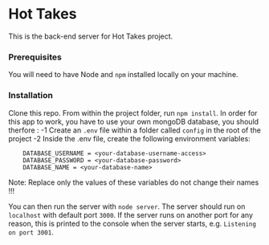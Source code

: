# Hot Takes #

This is the back-end server for Hot Takes project.

### Prerequisites ###

You will need to have Node and `npm` installed locally on your machine.

### Installation ###

Clone this repo. From within the project folder, run `npm install`. 
In order for this app to work, you have to use your own mongoDB database, you should therfore :
    -1  Create an `.env` file within a folder called `config` in the root of the project
    -2  Inside the .env file, create the following environment variables: 

        DATABASE_USERNAME = <your-database-username-access>
        DATABASE_PASSWORD = <your-database-password>
        DATABASE_NAME = <your-database-name>

Note: Replace only the values of these variables do not change their names !!!

You can then run the server with `node server`. 
The server should run on `localhost` with default port `3000`. If the
server runs on another port for any reason, this is printed to the
console when the server starts, e.g. `Listening on port 3001`.